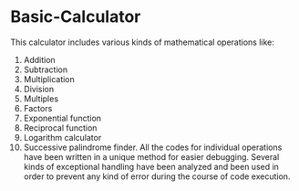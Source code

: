 # Basic-Calculator
This calculator includes various kinds of mathematical operations like:
1. Addition
2. Subtraction 
3. Multiplication
4. Division
5. Multiples
6. Factors
7. Exponential function
8. Reciprocal function
9. Logarithm calculator 
10. Successive palindrome finder.
All the codes for individual operations have been written in a unique method for easier debugging. 
Several kinds of exceptional handling have been analyzed and been used in order to prevent any kind of error during the course of code execution.
